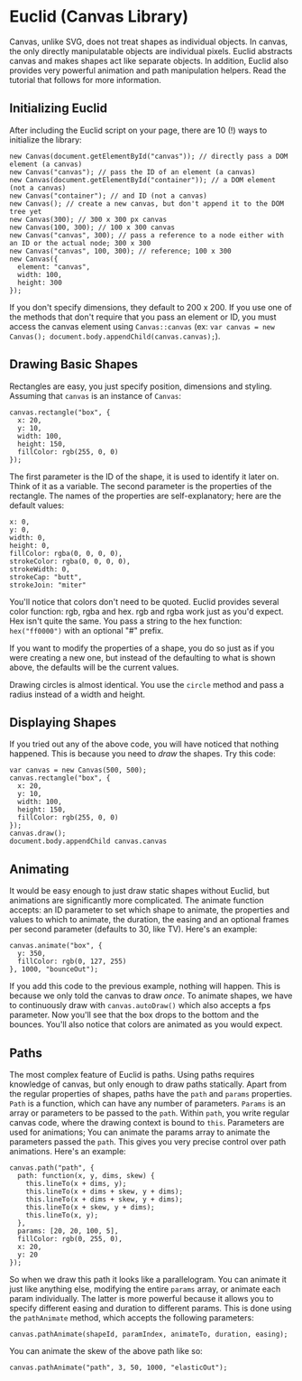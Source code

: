 Euclid (Canvas Library)
=======================
Canvas, unlike SVG, does not treat shapes as individual objects. In canvas, the only directly manipulatable objects are individual pixels. Euclid abstracts canvas and makes shapes act like separate objects. In addition, Euclid also provides very powerful animation and path manipulation helpers. Read the tutorial that follows for more information.

Initializing Euclid
-------------------
After including the Euclid script on your page, there are 10 (!) ways to initialize the library:

    new Canvas(document.getElementById("canvas")); // directly pass a DOM element (a canvas)
    new Canvas("canvas"); // pass the ID of an element (a canvas)
    new Canvas(document.getElementById("container")); // a DOM element (not a canvas)
    new Canvas("container"); // and ID (not a canvas)
    new Canvas(); // create a new canvas, but don't append it to the DOM tree yet
    new Canvas(300); // 300 x 300 px canvas
    new Canvas(100, 300); // 100 x 300 canvas
    new Canvas("canvas", 300); // pass a reference to a node either with an ID or the actual node; 300 x 300
    new Canvas("canvas", 100, 300); // reference; 100 x 300
    new Canvas({
      element: "canvas",
      width: 100,
      height: 300
    });

If you don't specify dimensions, they default to 200 x 200. If you use one of the methods that don't require that you pass an element or ID, you must access the canvas element using `Canvas::canvas` (ex: `var canvas = new Canvas(); document.body.appendChild(canvas.canvas);`).

Drawing Basic Shapes
--------------------
Rectangles are easy, you just specify position, dimensions and styling. Assuming that `canvas` is an instance of `Canvas`:

    canvas.rectangle("box", {
      x: 20,
      y: 10,
      width: 100,
      height: 150,
      fillColor: rgb(255, 0, 0) 
    });

The first parameter is the ID of the shape, it is used to identify it later on. Think of it as a variable. The second parameter is the properties of the rectangle. The names of the properties are self-explanatory; here are the default values:

    x: 0,
    y: 0,
    width: 0,
    height: 0,
    fillColor: rgba(0, 0, 0, 0),
    strokeColor: rgba(0, 0, 0, 0),
    strokeWidth: 0,
    strokeCap: "butt",
    strokeJoin: "miter"

You'll notice that colors don't need to be quoted. Euclid provides several color function: rgb, rgba and hex. rgb and rgba work just as you'd expect. Hex isn't quite the same. You pass a string to the hex function: `hex("ff0000")` with an optional "#" prefix.

If you want to modify the properties of a shape, you do so just as if you were creating a new one, but instead of the defaulting to what is shown above, the defaults will be the current values.

Drawing circles is almost identical. You use the `circle` method and pass a radius instead of a width and height.

Displaying Shapes
-----------------
If you tried out any of the above code, you will have noticed that nothing happened. This is because you need to _draw_ the shapes. Try this code:

    var canvas = new Canvas(500, 500);
    canvas.rectangle("box", {
      x: 20,
      y: 10,
      width: 100,
      height: 150,
      fillColor: rgb(255, 0, 0) 
    });
    canvas.draw();
    document.body.appendChild canvas.canvas

Animating
---------
It would be easy enough to just draw static shapes without Euclid, but animations are significantly more complicated. The animate function accepts: an ID parameter to set which shape to animate, the properties and values to which to animate, the duration, the easing and an optional frames per second parameter (defaults to 30, like TV). Here's an example:

    canvas.animate("box", {
      y: 350,
      fillColor: rgb(0, 127, 255)
    }, 1000, "bounceOut");

If you add this code to the previous example, nothing will happen. This is because we only told the canvas to draw _once_. To animate shapes, we have to continuously draw with `canvas.autoDraw()` which also accepts a fps parameter. Now you'll see that the box drops to the bottom and the bounces. You'll also notice that colors are animated as you would expect.

Paths
-----
The most complex feature of Euclid is paths. Using paths requires knowledge of canvas, but only enough to draw paths statically. Apart from the regular properties of shapes, paths have the `path` and `params` properties. `Path` is a function, which can have any number of parameters. `Params` is an array or parameters to be passed to the `path`. Within `path`, you write regular canvas code, where the drawing context is bound to `this`. Parameters are used for animations; You can animate the params array to animate the parameters passed the `path`. This gives you very precise control over path animations. Here's an example:

    canvas.path("path", {
      path: function(x, y, dims, skew) {
        this.lineTo(x + dims, y);
        this.lineTo(x + dims + skew, y + dims);
        this.lineTo(x + dims + skew, y + dims);
        this.lineTo(x + skew, y + dims);
        this.lineTo(x, y);
      },
      params: [20, 20, 100, 5],
      fillColor: rgb(0, 255, 0),
      x: 20,
      y: 20
    });

So when we draw this path it looks like a parallelogram. You can animate it just like anything else, modifying the entire `params` array, or animate each param individually. The latter is more powerful because it allows you to specify different easing and duration to different params. This is done using the `pathAnimate` method, which accepts the following parameters:

    canvas.pathAnimate(shapeId, paramIndex, animateTo, duration, easing);
    
You can animate the skew of the above path like so:

    canvas.pathAnimate("path", 3, 50, 1000, "elasticOut");